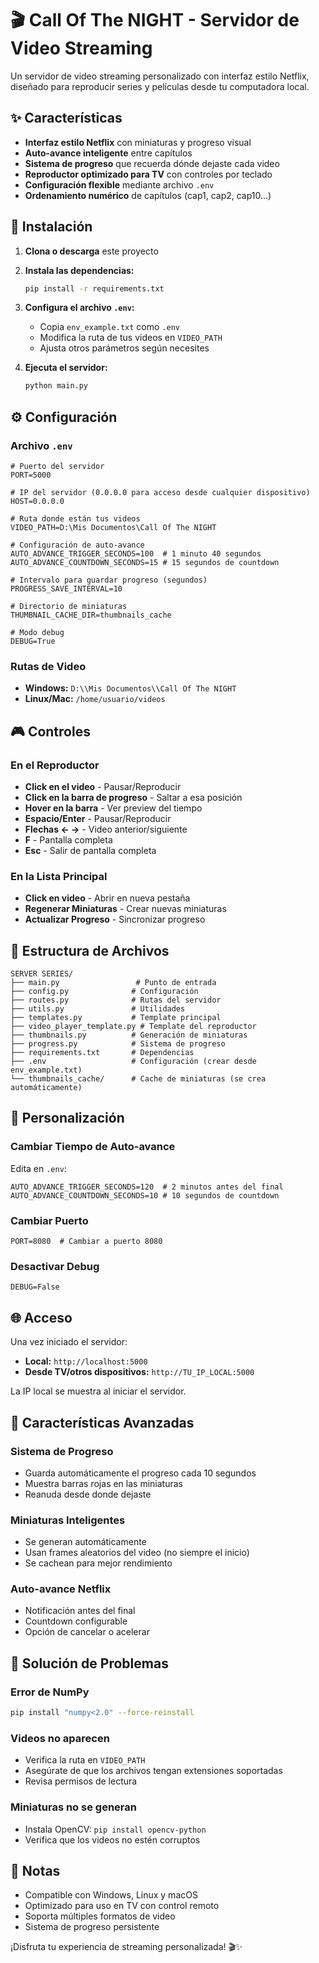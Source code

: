 # 🎬 Call Of The NIGHT - Servidor de Video Streaming

Un servidor de video streaming personalizado con interfaz estilo Netflix, diseñado para reproducir series y películas desde tu computadora local.

## ✨ Características

- **Interfaz estilo Netflix** con miniaturas y progreso visual
- **Auto-avance inteligente** entre capítulos
- **Sistema de progreso** que recuerda dónde dejaste cada video
- **Reproductor optimizado para TV** con controles por teclado
- **Configuración flexible** mediante archivo `.env`
- **Ordenamiento numérico** de capítulos (cap1, cap2, cap10...)

## 🚀 Instalación

1. **Clona o descarga** este proyecto
2. **Instala las dependencias:**
   ```bash
   pip install -r requirements.txt
   ```

3. **Configura el archivo `.env`:**
   - Copia `env_example.txt` como `.env`
   - Modifica la ruta de tus videos en `VIDEO_PATH`
   - Ajusta otros parámetros según necesites

4. **Ejecuta el servidor:**
   ```bash
   python main.py
   ```

## ⚙️ Configuración

### Archivo `.env`

```env
# Puerto del servidor
PORT=5000

# IP del servidor (0.0.0.0 para acceso desde cualquier dispositivo)
HOST=0.0.0.0

# Ruta donde están tus videos
VIDEO_PATH=D:\Mis Documentos\Call Of The NIGHT

# Configuración de auto-avance
AUTO_ADVANCE_TRIGGER_SECONDS=100  # 1 minuto 40 segundos
AUTO_ADVANCE_COUNTDOWN_SECONDS=15 # 15 segundos de countdown

# Intervalo para guardar progreso (segundos)
PROGRESS_SAVE_INTERVAL=10

# Directorio de miniaturas
THUMBNAIL_CACHE_DIR=thumbnails_cache

# Modo debug
DEBUG=True
```

### Rutas de Video

- **Windows:** `D:\\Mis Documentos\\Call Of The NIGHT`
- **Linux/Mac:** `/home/usuario/videos`

## 🎮 Controles

### En el Reproductor
- **Click en el video** - Pausar/Reproducir
- **Click en la barra de progreso** - Saltar a esa posición
- **Hover en la barra** - Ver preview del tiempo
- **Espacio/Enter** - Pausar/Reproducir
- **Flechas ← →** - Video anterior/siguiente
- **F** - Pantalla completa
- **Esc** - Salir de pantalla completa

### En la Lista Principal
- **Click en video** - Abrir en nueva pestaña
- **Regenerar Miniaturas** - Crear nuevas miniaturas
- **Actualizar Progreso** - Sincronizar progreso

## 📁 Estructura de Archivos

```
SERVER SERIES/
├── main.py                 # Punto de entrada
├── config.py              # Configuración
├── routes.py              # Rutas del servidor
├── utils.py               # Utilidades
├── templates.py           # Template principal
├── video_player_template.py # Template del reproductor
├── thumbnails.py          # Generación de miniaturas
├── progress.py            # Sistema de progreso
├── requirements.txt       # Dependencias
├── .env                   # Configuración (crear desde env_example.txt)
└── thumbnails_cache/      # Cache de miniaturas (se crea automáticamente)
```

## 🔧 Personalización

### Cambiar Tiempo de Auto-avance
Edita en `.env`:
```env
AUTO_ADVANCE_TRIGGER_SECONDS=120  # 2 minutos antes del final
AUTO_ADVANCE_COUNTDOWN_SECONDS=10 # 10 segundos de countdown
```

### Cambiar Puerto
```env
PORT=8080  # Cambiar a puerto 8080
```

### Desactivar Debug
```env
DEBUG=False
```

## 🌐 Acceso

Una vez iniciado el servidor:

- **Local:** `http://localhost:5000`
- **Desde TV/otros dispositivos:** `http://TU_IP_LOCAL:5000`

La IP local se muestra al iniciar el servidor.

## 🎯 Características Avanzadas

### Sistema de Progreso
- Guarda automáticamente el progreso cada 10 segundos
- Muestra barras rojas en las miniaturas
- Reanuda desde donde dejaste

### Miniaturas Inteligentes
- Se generan automáticamente
- Usan frames aleatorios del video (no siempre el inicio)
- Se cachean para mejor rendimiento

### Auto-avance Netflix
- Notificación antes del final
- Countdown configurable
- Opción de cancelar o acelerar

## 🐛 Solución de Problemas

### Error de NumPy
```bash
pip install "numpy<2.0" --force-reinstall
```

### Videos no aparecen
- Verifica la ruta en `VIDEO_PATH`
- Asegúrate de que los archivos tengan extensiones soportadas
- Revisa permisos de lectura

### Miniaturas no se generan
- Instala OpenCV: `pip install opencv-python`
- Verifica que los videos no estén corruptos

## 📝 Notas

- Compatible con Windows, Linux y macOS
- Optimizado para uso en TV con control remoto
- Soporta múltiples formatos de video
- Sistema de progreso persistente

¡Disfruta tu experiencia de streaming personalizada! 🎬✨
